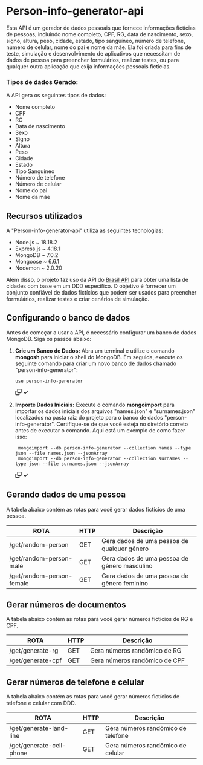 <h1>Person-info-generator-api</h1>

<p>Esta API é um gerador de dados pessoais que fornece informações fictícias de pessoas, incluindo nome completo, CPF, RG, data de nascimento, sexo, signo, altura, peso, cidade, estado, tipo sanguíneo, número de telefone, número de celular, nome do pai e nome da mãe. Ela foi criada para fins de teste, simulação e desenvolvimento de aplicativos que necessitam de dados de pessoa para preencher formulários, realizar testes, ou para qualquer outra aplicação que exija informações pessoais fictícias.</p>

<h3>Tipos de dados Gerado:</h3>
<p>A API gera os seguintes tipos de dados:</p>
<ul>
    <li>Nome completo</li>
    <li>CPF</li>
    <li>RG</li>
    <li>Data de nascimento</li>
    <li>Sexo</li>
    <li>Signo</li>
    <li>Altura</li>
    <li>Peso</li>
    <li>Cidade</li>
    <li>Estado</li>
    <li>Tipo Sanguíneo</li>
    <li>Número de telefone</li>
    <li>Número de celular</li>
    <li>Nome do pai</li>
    <li>Nome da mãe</li>
</ul>


<h2>Recursos utilizados</h2>
<p>A "Person-info-generator-api" utiliza as seguintes tecnologias:</p>
<ul>
    <li>Node.js ~ 18.18.2</li>
    <li>Express.js ~ 4.18.1</li>
    <li>MongoDB ~ 7.0.2</li>
    <li>Mongoose ~ 6.6.1</li>
    <li>Nodemon ~ 2.0.20</li>
</ul>

<p>Além disso, o projeto faz uso da API do <a href="https://brasilapi.com.br/docs#tag/DDD">Brasil API</a> para obter uma lista de cidades com base em um DDD específico. O objetivo é fornecer um conjunto confiável de dados fictícios que podem ser usados para preencher formulários, realizar testes e criar cenários de simulação.</p>

<h2>Configurando o banco de dados</h2>
<p>Antes de começar a usar a API, é necessário configurar um banco de dados MongoDB. Siga os passos abaixo:
</p>
<ol>
    <li>
        <p><strong>Crie um Banco de Dados:</strong>
            Abra um terminal e utilize o comando <strong>mongosh</strong> para iniciar o shell do MongoDB. Em seguida, execute os seguinte comando para criar um novo banco de dados chamado "person-info-generator":
        </p>
        <div class="snippet-clipboard-content notranslate position-relative overflow-auto"><pre class="notranslate"><code>use person-info-generator
</code></pre><div class="zeroclipboard-container position-absolute right-0 top-0">
    <clipboard-copy aria-label="Copy" class="ClipboardButton btn js-clipboard-copy m-2 p-0 tooltipped-no-delay" data-copy-feedback="Copied!" data-tooltip-direction="w" value="gulp" tabindex="0" role="button" style="display: inherit;">
      <svg aria-hidden="true" height="16" viewBox="0 0 16 16" version="1.1" width="16" data-view-component="true" class="octicon octicon-copy js-clipboard-copy-icon m-2">
    <path d="M0 6.75C0 5.784.784 5 1.75 5h1.5a.75.75 0 0 1 0 1.5h-1.5a.25.25 0 0 0-.25.25v7.5c0 .138.112.25.25.25h7.5a.25.25 0 0 0 .25-.25v-1.5a.75.75 0 0 1 1.5 0v1.5A1.75 1.75 0 0 1 9.25 16h-7.5A1.75 1.75 0 0 1 0 14.25Z"></path><path d="M5 1.75C5 .784 5.784 0 6.75 0h7.5C15.216 0 16 .784 16 1.75v7.5A1.75 1.75 0 0 1 14.25 11h-7.5A1.75 1.75 0 0 1 5 9.25Zm1.75-.25a.25.25 0 0 0-.25.25v7.5c0 .138.112.25.25.25h7.5a.25.25 0 0 0 .25-.25v-7.5a.25.25 0 0 0-.25-.25Z"></path>
</svg>
      <svg aria-hidden="true" height="16" viewBox="0 0 16 16" version="1.1" width="16" data-view-component="true" class="octicon octicon-check js-clipboard-check-icon color-fg-success d-none m-2">
    <path d="M13.78 4.22a.75.75 0 0 1 0 1.06l-7.25 7.25a.75.75 0 0 1-1.06 0L2.22 9.28a.751.751 0 0 1 .018-1.042.751.751 0 0 1 1.042-.018L6 10.94l6.72-6.72a.75.75 0 0 1 1.06 0Z"></path>
</svg>
    </clipboard-copy>
  </div></div>
    </li>
    <li>
        <p><strong>Importe Dados Iniciais:</strong>
            Execute o comando <strong>mongoimport</strong> para importar os dados iniciais dos arquivos "names.json" e "surnames.json" localizados na pasta raiz do projeto para o banco de dados "person-info-generator". Certifique-se de que você esteja no diretório correto antes de executar o comando. Aqui está um exemplo de como fazer isso:
        </p>
         <div class="snippet-clipboard-content notranslate position-relative overflow-auto"><pre class="notranslate"><code> mongoimport --db person-info-generator --collection names --type json --file names.json --jsonArray
 mongoimport --db person-info-generator --collection surnames --type json --file surnames.json --jsonArray
</code></pre><div class="zeroclipboard-container position-absolute right-0 top-0">
    <clipboard-copy aria-label="Copy" class="ClipboardButton btn js-clipboard-copy m-2 p-0 tooltipped-no-delay" data-copy-feedback="Copied!" data-tooltip-direction="w" value="gulp" tabindex="0" role="button" style="display: inherit;">
      <svg aria-hidden="true" height="16" viewBox="0 0 16 16" version="1.1" width="16" data-view-component="true" class="octicon octicon-copy js-clipboard-copy-icon m-2">
    <path d="M0 6.75C0 5.784.784 5 1.75 5h1.5a.75.75 0 0 1 0 1.5h-1.5a.25.25 0 0 0-.25.25v7.5c0 .138.112.25.25.25h7.5a.25.25 0 0 0 .25-.25v-1.5a.75.75 0 0 1 1.5 0v1.5A1.75 1.75 0 0 1 9.25 16h-7.5A1.75 1.75 0 0 1 0 14.25Z"></path><path d="M5 1.75C5 .784 5.784 0 6.75 0h7.5C15.216 0 16 .784 16 1.75v7.5A1.75 1.75 0 0 1 14.25 11h-7.5A1.75 1.75 0 0 1 5 9.25Zm1.75-.25a.25.25 0 0 0-.25.25v7.5c0 .138.112.25.25.25h7.5a.25.25 0 0 0 .25-.25v-7.5a.25.25 0 0 0-.25-.25Z"></path>
</svg>
      <svg aria-hidden="true" height="16" viewBox="0 0 16 16" version="1.1" width="16" data-view-component="true" class="octicon octicon-check js-clipboard-check-icon color-fg-success d-none m-2">
    <path d="M13.78 4.22a.75.75 0 0 1 0 1.06l-7.25 7.25a.75.75 0 0 1-1.06 0L2.22 9.28a.751.751 0 0 1 .018-1.042.751.751 0 0 1 1.042-.018L6 10.94l6.72-6.72a.75.75 0 0 1 1.06 0Z"></path>
</svg>
    </clipboard-copy>
  </div></div>
    </li>
</ol>

<h2>Gerando dados de uma pessoa</h2>
<p>A tabela abaixo contém as rotas para você gerar dados fictícios de uma pessoa.</p>
<table>
    <thead>
        <tr>
            <th>ROTA</th>
            <th>HTTP</th>
            <th>Descrição</th>
        </tr>
    </thead>
    <tbody>
    <tr>
        <td>/get/random-person</td>
        <td>GET</td>
        <td>Gera dados de uma pessoa de qualquer gênero</td>
    </tr>
    <tr>
        <td>/get/random-person-male</td>
        <td>GET</td>
        <td>Gera dados de uma pessoa de gênero masculino</td>
    </tr>
    <tr>
        <td>/get/random-person-female</td>
        <td>GET</td>
        <td>Gera dados de uma pessoa de gênero feminino</td>
    </tr>
    </tbody>
</table>

<h2>Gerar números de documentos</h2>
<p>A tabela abaixo contém as rotas para você gerar números fictícios de RG e CPF.</p>
<table>
    <thead>
        <tr>
            <th>ROTA</th>
            <th>HTTP</th>
            <th>Descrição</th>
        </tr>
    </thead>
    <tbody>
    <tr>
        <td>/get/generate-rg</td>
        <td>GET</td>
        <td>Gera números randômico de RG</td>
    </tr>
     <tr>
        <td>/get/generate-cpf</td>
        <td>GET</td>
        <td>Gera números randômico de CPF</td>
    </tr>
    </tbody>
</table>

<h2>Gerar números de telefone e celular</h2>
<p>A tabela abaixo contém as rotas para você gerar números fictícios de telefone e celular com DDD.</p>
<table>
    <thead>
        <tr>
            <th>ROTA</th>
            <th>HTTP</th>
            <th>Descrição</th>
        </tr>
    </thead>
    <tbody>
    <tr>
        <td>/get/generate-land-line</td>
        <td>GET</td>
        <td>Gera números randômico de telefone</td>
    </tr>
     <tr>
        <td>/get/generate-cell-phone</td>
        <td>GET</td>
        <td>Gera números randômico de celular</td>
    </tr>
    </tbody>
</table>

